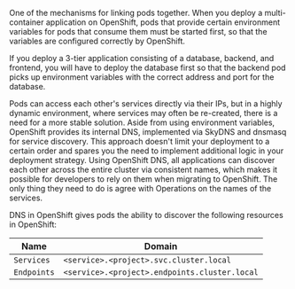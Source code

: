 
One of the mechanisms for linking pods together. When you deploy a multi-container application on OpenShift, pods that provide certain environment variables for pods that consume them must be started first, so that the variables are configured correctly by OpenShift. 

If you deploy a 3-tier application consisting of a database, backend, and frontend, you will have to deploy the database first so that the backend pod picks up environment variables with the correct address and port for the database.

Pods can access each other's services directly via their IPs, but in a highly dynamic environment, where services may often be re-created, there is a need for a more stable solution. Aside from using environment variables, OpenShift provides its internal DNS, implemented via SkyDNS and dnsmasq for service discovery. This approach doesn't limit your deployment to a certain order and spares you the need to implement additional logic in your deployment strategy. Using OpenShift DNS, all applications can discover each other across the entire cluster via consistent names, which makes it possible for developers to rely on them when migrating to OpenShift. The only thing they need to do is agree with Operations on the names of the services.

DNS in OpenShift gives pods the ability to discover the following resources in OpenShift:

Name | Domain
--- | ---
`Services` | `<service>.<project>.svc.cluster.local`
`Endpoints` | `<service>.<project>.endpoints.cluster.local`
